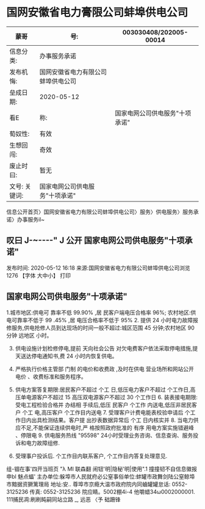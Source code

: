 # 国网安徽省电力膏限公司蚌埠供电公司

| 蒙哥          | 号:                                | 003030408/202005-00014         |
|---------------|------------------------------------|--------------------------------|
| 信息分类:     | 办事服务承诺                       |                                |
| 发布机悔:     | 国网安徽省电力有限公司蚌埠供电公司 |                                |
| 垒成日期:     | 2020-05-12                         |                                |
| 看E           | 称:                                | 国家电网公司供电服务"十项承诺" |
| 萄奴性:       | 有效                               |                                |
| 生想回闯:     | 奇效                               |                                |
| 废止时 曰:    | 暂无                               |                                |
| 文号: 关键词: | 国家电网公司供电服务"十项承诺"     |                                |

信息公开首页〉国网安徽省电力有限公司蚌埠供电公司〉服务〉供电服务〉服务承诺〉办事服务il~

## 叹曰 J-~----" J 公开 国家电网公司供电服务"十项承诺"

发布时间: 2020-05-12 16:18 来源:国网安徽省电力有限公司蚌埠供电公司浏览 1276 【字体 大中小】 打印

## 国家电网公司供电服务"十项承诺"

1.城市地区:供电可 靠率不低 99.90% ,居 民客户端电压合格率 96%; 农村地区:供电可靠率不低于 99 .45% ,居 电压合格率不低于 95%
2. 提供 24 小时电力故障报修服务,供电抢修人员到达现场的时间一般不超过:城区范围 45 分钟;农村地区 90分钟 远地区 小时。

3. 供电设施计划检修停电,提前 天向社会公告 对欠电费客户依法采取停电措施,提 天送达停电通知书,费 24 小时内恢复供电。

4. 严格执行价格主管部 门制 的电价和收费政 ,及时在供电 营业场所和网站公开电价 、收费标准和服务程序。

5. 供电方案答复期限:居民客户不超过 个工 日,低压电力客户不超过 个工作日,高压单电源客户不超过 15 高压双电源客户不超过 30 个工作日 6. 装表接电期限:受电工程检验合格并 办结相 手续后,低压 民客户 个工作 内送电,低压非居民客户 个工 电,高压客户 个工作目内送电 7. 受理客户计费电能表校验申请后 个工作日内出具检测结果。客户提 出抄表数据异常后 个工 日内核实并 8. 当电力供应不足,不能保证连续供电时,严 格按照政府批准的 有序 用电方案实施错避峰 、停限电 9. 供电服务热线 "95598" 24小时受理业务咨询、信息查询、服务投诉和电力故障组修.

10. 受理事户投诉后. 个工作目内联系客户, 个工作目内答复处理意见.

组-锢在事'四开当班页
"λ MI 联森翻 闹钮'明|隐秘'明|使用".1 撞撞韧不自信息徽报申bl 魅点蝠' 主办单位:躲埠市人民就府必公窒事俗单位:蚌罐市政舞剑陆公窒鲸埠市黯据资獗篱理局 地址:安.. 尊埠市京瘾大温市政府院内同蛐罐罐怠话: 0552-3125236 传真: 0552-3125236 院应睛。5002棚4i-4 他嚼蜡34ω0002000001. 111捕民凋:刷刷盹嗣同站立路
_, 远恶
〈予 础跚锋